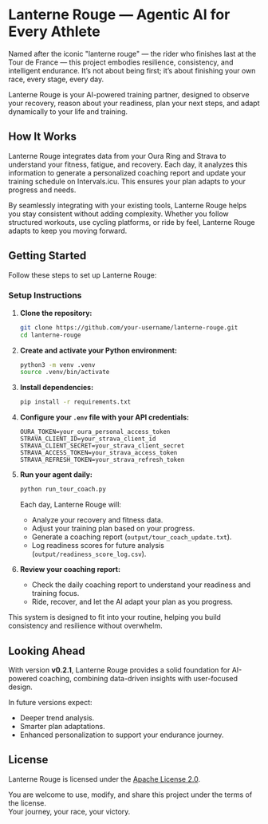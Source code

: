 # Lanterne Rouge — Agentic AI for Every Athlete

Named after the iconic "lanterne rouge" — the rider who finishes last at the Tour de France — this project embodies resilience, consistency, and intelligent endurance. It’s not about being first; it’s about finishing your own race, every stage, every day.

Lanterne Rouge is your AI-powered training partner, designed to observe your recovery, reason about your readiness, plan your next steps, and adapt dynamically to your life and training.

## How It Works

Lanterne Rouge integrates data from your Oura Ring and Strava to understand your fitness, fatigue, and recovery. Each day, it analyzes this information to generate a personalized coaching report and update your training schedule on Intervals.icu. This ensures your plan adapts to your progress and needs.

By seamlessly integrating with your existing tools, Lanterne Rouge helps you stay consistent without adding complexity. Whether you follow structured workouts, use cycling platforms, or ride by feel, Lanterne Rouge adapts to keep you moving forward.

## Getting Started

Follow these steps to set up Lanterne Rouge:

### Setup Instructions

1. **Clone the repository:**

   ```bash
   git clone https://github.com/your-username/lanterne-rouge.git
   cd lanterne-rouge
   ```

2. **Create and activate your Python environment:**

   ```bash
   python3 -m venv .venv
   source .venv/bin/activate
   ```

3. **Install dependencies:**

   ```bash
   pip install -r requirements.txt
   ```

4. **Configure your `.env` file with your API credentials:**

   ```env
   OURA_TOKEN=your_oura_personal_access_token
   STRAVA_CLIENT_ID=your_strava_client_id
   STRAVA_CLIENT_SECRET=your_strava_client_secret
   STRAVA_ACCESS_TOKEN=your_strava_access_token
   STRAVA_REFRESH_TOKEN=your_strava_refresh_token
   ```

5. **Run your agent daily:**

   ```bash
   python run_tour_coach.py
   ```

   Each day, Lanterne Rouge will:
   - Analyze your recovery and fitness data.
   - Adjust your training plan based on your progress.
   - Generate a coaching report (`output/tour_coach_update.txt`).
   - Log readiness scores for future analysis (`output/readiness_score_log.csv`).

6. **Review your coaching report:**
   - Check the daily coaching report to understand your readiness and training focus.
   - Ride, recover, and let the AI adapt your plan as you progress.

This system is designed to fit into your routine, helping you build consistency and resilience without overwhelm.


## Looking Ahead

With version **v0.2.1**, Lanterne Rouge provides a solid foundation for AI-powered coaching, combining data-driven insights with user-focused design.

In future versions expect:
- Deeper trend analysis.
- Smarter plan adaptations.
- Enhanced personalization to support your endurance journey.

## License

Lanterne Rouge is licensed under the [Apache License 2.0](LICENSE).

You are welcome to use, modify, and share this project under the terms of the license.  
Your journey, your race, your victory.